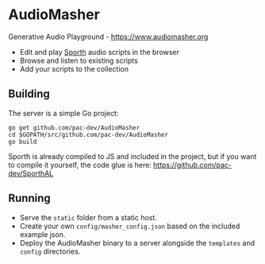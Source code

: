 # AudioMasher
Generative Audio Playground - https://www.audiomasher.org

- Edit and play [Sporth](https://paulbatchelor.github.io/proj/sporth.html) audio scripts in the browser
- Browse and listen to existing scripts
- Add your scripts to the collection

## Building
The server is a simple Go project:

	go get github.com/pac-dev/AudioMasher
	cd $GOPATH/src/github.com/pac-dev/AudioMasher
	go build

Sporth is already compiled to JS and included in the project, but if you want to compile it yourself, the code glue is here: https://github.com/pac-dev/SporthAL

## Running
- Serve the `static` folder from a static host.
- Create your own `config/masher_config.json` based on the included example json.
- Deploy the AudioMasher binary to a server alongside the `templates` and `config` directories.
